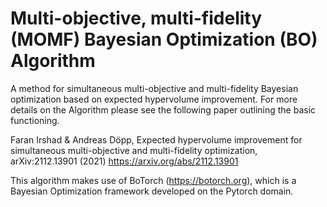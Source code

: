 # Multi-objective, multi-fidelity (MOMF) Bayesian Optimization (BO) Algorithm

A method for simultaneous multi-objective and multi-fidelity Bayesian optimization based on expected hypervolume improvement. For more details on the Algorithm please see the following paper outlining the basic functioning. 

Faran Irshad & Andreas Döpp, Expected hypervolume improvement for simultaneous multi-objective and multi-fidelity optimization, arXiv:2112.13901 (2021)
https://arxiv.org/abs/2112.13901

This algorithm makes use of BoTorch (https://botorch.org), which is a Bayesian Optimization framework developed on the Pytorch domain.
